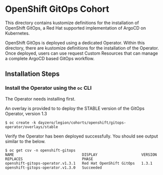 # OpenShift GitOps Cohort

This directory contains kustomize definitions for the installation of OpenShift GitOps, a Red Hat supported implementation of ArgoCD on Kubernetes.

OpenShift GitOps is deployed using a dedicated Operator. Within this directory, there are kustomize definitions for the installation of the Operator.
Once deployed, users can use request Custom Resources that can manage a complete ArgoCD based GitOps workflow.

## Installation Steps

### Install the Operator using the `oc` CLI

The Operator needs installing first.

An overlay is provided to to deploy the STABLE version of the GitOps Operator, version 1.3

```
$ oc create -k dayzero/legion/cohorts/openshift/gitops-operator/overlays/stable
```

Verify the Operator has been deployed successfully. You should see output similar to the below.

```
$ oc get csv -n openshift-gitops
NAME                               DISPLAY                    VERSION   REPLACES                           PHASE
openshift-gitops-operator.v1.3.1   Red Hat OpenShift GitOps   1.3.1     openshift-gitops-operator.v1.3.0   Succeeded
```
